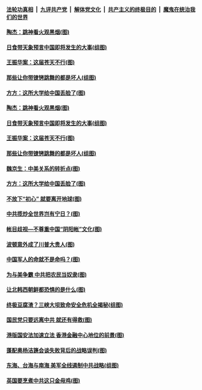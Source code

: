 ####  [法轮功真相](../../../../basic/blob/master/README.md?t=06230902) &nbsp;|&nbsp; [九评共产党](../../../../9ping.md/blob/master/README.md?t=06230902) &nbsp;|&nbsp; [解体党文化](../../../../jtdwh.md/blob/master/README.md?t=06230902)  &nbsp;|&nbsp; [共产主义的终极目的](../../../../gczydzjmd.md/blob/master/README.md?t=06230902) &nbsp;|&nbsp; [魔鬼在统治我们的世界](../../../../mgztzwmdsj.md/blob/master/README.md?t=06230902) 

#### [陶杰：跳神看火观黑烟(图)](../pages/p4/937291.md?t=06230902) 

#### [日食带天象预言中国即将发生的大事(组图)](../pages/p4/937272.md?t=06230902) 

#### [王振华案：这届苍天不行(图)](../pages/p4/937284.md?t=06230902) 


#### [那些让你带镣铐跳舞的都是坏人(组图)](../pages/p4/937292.md?t=06230902) 

#### [方方：这所大学给中国丢脸了(图)](../pages/p4/937288.md?t=06230902) 

#### [陶杰：跳神看火观黑烟(图)](../pages/p4/937291.md?t=06230902) 

#### [日食带天象预言中国即将发生的大事(组图)](../pages/p4/937272.md?t=06230902) 

#### [王振华案：这届苍天不行(图)](../pages/p4/937284.md?t=06230902) 


#### [那些让你带镣铐跳舞的都是坏人(组图)](../pages/p4/937292.md?t=06230902) 

#### [魏京生：中美关系的转折点(图)](../pages/p4/937281.md?t=06230902) 

#### [方方：这所大学给中国丢脸了(图)](../pages/p4/937288.md?t=06230902) 

#### [不放下“初心” 就要离开地球(图)](../pages/p4/937230.md?t=06230902) 

#### [中共揽炒全世界岂有宁日？(图)](../pages/p4/937193.md?t=06230902) 

#### [帐目歧视—不尊重中国“阴阳帐”文化(图)](../pages/p4/937180.md?t=06230902) 

#### [波顿意外成了川普大贵人(图)](../pages/p4/937176.md?t=06230902) 

#### [中国军人的命就不是命吗？(图)](../pages/p4/937168.md?t=06230902) 

#### [为与美争霸 中共把农民当奴隶(图)](../pages/p4/937190.md?t=06230902) 

#### [让北韩西朝鲜都恐惧的是什么(图)](../pages/p4/937211.md?t=06230902) 

#### [终极豆腐渣？三峡大坝致命安全危机全揭秘(组图)](../pages/p4/937089.md?t=06230902) 

#### [国民党只要远离中共 就还有得救(图)](../pages/p4/937108.md?t=06230902) 

#### [港版国安法加速立法 香港金融中心地位的前景(图)](../pages/p4/937105.md?t=06230902) 

#### [蓬配奥杨洁篪会谈失败背后的战略误判(图)](../pages/p4/937104.md?t=06230902) 

#### [东海、台海与南海 美军全线遏制中共战略(组图)](../pages/p4/937102.md?t=06230902) 

#### [英国要烹煮中共这只金母鸡(图)](../pages/p4/937101.md?t=06230902) 

